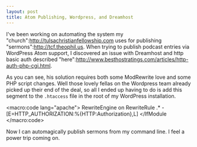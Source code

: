 ```yaml
---
layout: post
title: Atom Publishing, Wordpress, and Dreamhost
---
```

I've been working on automating the system my "church":http://tulsachristianfellowship.com uses for publishing "sermons":http://tcf.theophil.us.  When trying to publish podcast entries via WordPress Atom support, I discovered an issue with Dreamhost and http basic auth described "here":http://www.besthostratings.com/articles/http-auth-php-cgi.html.

As you can see, his solution requires both some ModRewrite love and some PHP script changes.  Well those lovely fellas on the Wordpress team already picked up their end of the deal, so all I ended up having to do is add this segment to the <code>.htaccess</code> file in the root of my WordPress installation.

<macro:code lang="apache">
<IfModule mod_rewrite.c>
RewriteEngine on
RewriteRule .* - [E=HTTP_AUTHORIZATION:%{HTTP:Authorization},L]
</IfModule
</macro:code>

Now I can automagically publish sermons from my command line.  I feel a power trip coming on.
